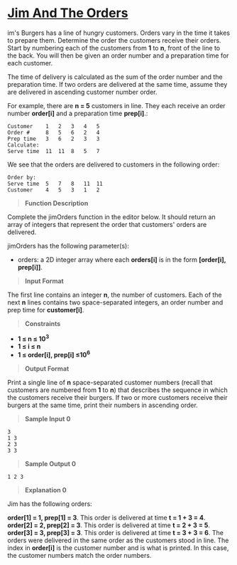 # [Jim And The Orders](https://www.hackerrank.com/challenges/jim-and-the-orders/problem)

im's Burgers has a line of hungry customers. 
Orders vary in the time it takes to prepare them. 
Determine the order the customers receive their orders. 
Start by numbering each of the customers 
from **1** to **n**, front of the line to the back. 
You will then be given an order number and a preparation 
time for each customer.

The time of delivery is calculated as the sum of the order number 
and the preparation time. If two orders are delivered at 
the same time, assume they are delivered in ascending customer 
number order.

For example, there are **n = 5** customers in line. 
They each receive an order number **order[i]** and a preparation time **prep[i]**.:

```
Customer	1	2	3	4	5
Order #		8	5	6	2	4
Prep time	3	6	2	3	3
Calculate:
Serve time	11	11	8	5	7
```
We see that the orders are delivered to customers in the following order:


```
Order by:
Serve time	5	7	8	11	11
Customer	4	5	3	1	2
```

>**Function Description**

Complete the jimOrders function in the editor below. It should return an array of integers that represent the order that customers' orders are delivered.

jimOrders has the following parameter(s):

- orders: a 2D integer array where each **orders[i]** is in the form 
**[order[i], prep[i]]**.


>**Input Format**

The first line contains an integer **n**, the number of customers.
Each of the next **n** lines contains two space-separated 
integers, an order number and prep time for **customer[i]**.

> **Constraints**

- **1 &le; n &le; 10<sup>3</sup>**
- **1 &le; i &le; n**
- **1 &le; order[i], prep[i] &le;10<sup>6</sup>**

> **Output Format**

Print a single line of **n** 
space-separated customer numbers 
(recall that customers are numbered from **1** to **n**) 
that describes the sequence in which the customers 
receive their burgers. If two or more customers 
receive their burgers at the same time, print their 
numbers in ascending order.

> **Sample Input 0**
```
3
1 3
2 3
3 3
```

> **Sample Output 0**
```
1 2 3
```

>**Explanation 0**

Jim has the following orders:

**order[1] = 1, prep[1] = 3**. This order is delivered at time **t = 1 + 3 = 4**.
**order[2] = 2, prep[2] = 3**. This order is delivered at time **t = 2 + 3 = 5**.
**order[3] = 3, prep[3] = 3**. This order is delivered at time **t = 3 + 3 = 6**.
The orders were delivered in the same 
order as the customers stood in line. 
The index in **order[i]** is the customer number and is what 
is printed. In this case, the customer numbers match the order numbers.